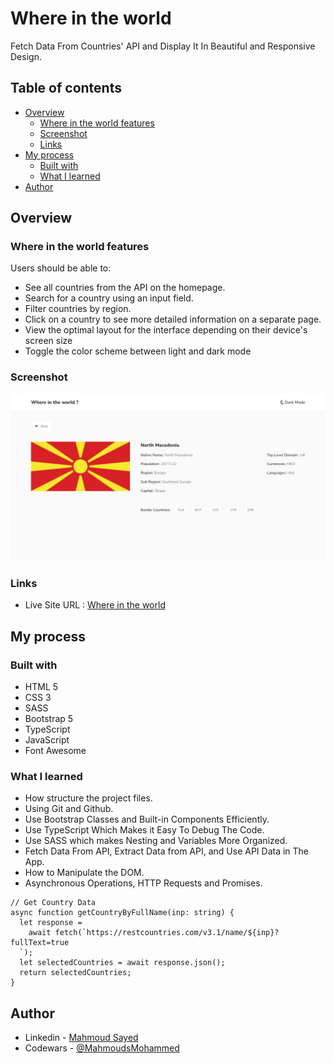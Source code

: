 # Where in the world

Fetch Data From Countries' API and Display It In Beautiful and Responsive Design.

## Table of contents

- [Overview](#overview)
  - [Where in the world features](#Where-in-the-world-features)
  - [Screenshot](#screenshot)
  - [Links](#links)
- [My process](#my-process)
  - [Built with](#built-with)
  - [What I learned](#what-i-learned)
- [Author](#author)

## Overview

### Where in the world features

Users should be able to:

- See all countries from the API on the homepage.
- Search for a country using an input field.
- Filter countries by region.
- Click on a country to see more detailed information on a separate page.
- View the optimal layout for the interface depending on their device's screen size
- Toggle the color scheme between light and dark mode

### Screenshot

![](static/screen.jpeg)

### Links

- Live Site URL : [Where in the world](https://mahmoudsmohammed.github.io/Where-in-the-world/)

## My process

### Built with

- HTML 5
- CSS 3
- SASS
- Bootstrap 5
- TypeScript
- JavaScript
- Font Awesome

### What I learned

- How structure the project files.
- Using Git and Github.
- Use Bootstrap Classes and Built-in Components Efficiently.
- Use TypeScript Which Makes it Easy To Debug The Code.
- Use SASS which makes Nesting and Variables More Organized. 
- Fetch Data From API, Extract Data from API, and Use API Data in The App.
- How to Manipulate the DOM.
- Asynchronous Operations, HTTP Requests and Promises. 

```Js
// Get Country Data
async function getCountryByFullName(inp: string) {
  let response =
    await fetch(`https://restcountries.com/v3.1/name/${inp}?fullText=true
  `);
  let selectedCountries = await response.json();
  return selectedCountries;
}
```

## Author

- Linkedin - [Mahmoud Sayed](https://www.linkedin.com/in/mahmoud-sayed-b85536217/)
- Codewars - [@MahmoudsMohammed](https://www.codewars.com/users/MahmoudsMohammed)
